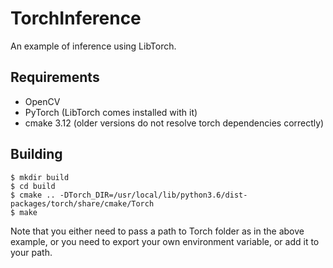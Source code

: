 # TorchInference
An example of inference using LibTorch.


## Requirements
* OpenCV
* PyTorch (LibTorch comes installed with it)
* cmake 3.12 (older versions do not resolve torch dependencies correctly)

## Building
```
$ mkdir build
$ cd build
$ cmake .. -DTorch_DIR=/usr/local/lib/python3.6/dist-packages/torch/share/cmake/Torch
$ make
```
Note that you either need to pass a path to Torch folder as in the above example, or you need to export your own environment variable, or add it to your path.
